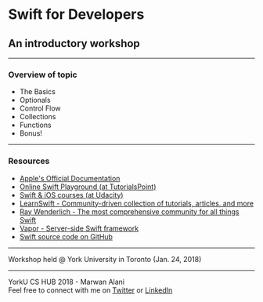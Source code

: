 # Swift for Developers
## An introductory workshop
-----
### Overview of topic
- The Basics
- Optionals
- Control Flow
- Collections
- Functions
- Bonus!

-----
### Resources
- [Apple's Official Documentation](https://developer.apple.com/library/content/documentation/Swift/Conceptual/Swift_Programming_Language/TheBasics.html#//apple_ref/doc/uid/TP40014097-CH5-ID309)
- [Online Swift Playground (at TutorialsPoint)](https://www.tutorialspoint.com/compile_swift_online.php)
- [Swift & iOS courses (at Udacity)](https://www.udacity.com/courses/ios)
- [LearnSwift - Community-driven collection of tutorials, articles, and more](https://learnswift.tips/)
- [Ray Wenderlich - The most comprehensive community for all things Swift](https://www.raywenderlich.com/)
- [Vapor - Server-side Swift framework](https://vapor.codes/)
- [Swift source code on GitHub](https://github.com/apple/swift)

-----

Workshop held @ York University in Toronto (Jan. 24, 2018)  

-----
YorkU CS HUB 2018 - Marwan Alani  
Feel free to connect with me on [Twitter](https://twitter.com/marwanalany) or [LinkedIn](https://www.linkedin.com/in/marwanalani/)
